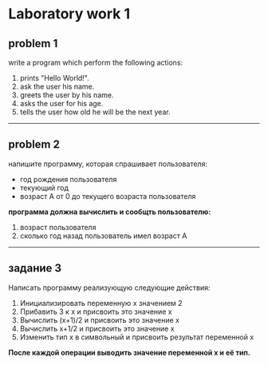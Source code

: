 # Laboratory work 1

## problem 1
write a program which perform the following actions:
1. prints "Hello World!".
2. ask the user his name.
3. greets the user by his name.
4. asks the user for his age.
5. tells the user how old he will be the next year.
---

## problem 2
напишите программу, которая спрашивает пользователя:
- год рождения пользователя
- текующий год
- возраст A от 0 до текущего возраста пользователя

**программа должна вычислить и сообщть пользователю:**
1. возраст пользователя
2. сколько год назад пользователь имел возраст A
---

## задание 3
Написать программу реализующую следующие действия:

1. Инициализировать переменную x значением 2
2. Прибавить 3 к x и присвоить это значение x
3. Вычислить (x+1)/2 и присвоить это значение x
4. Вычислить x+1/2 и присвоить это значение x
5. Изменить тип x в символьный и присвоить результат переменной x

**После каждой операции выводить значение переменной x и её тип.**

